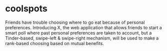 # coolspots
Friends have trouble choosing where to go eat because of personal preferences. Introducing X, the web application that allows friends to start a smart poll where past personal preferences are taken to account, but a Tinder-based, swipe-left &amp; swipe-right mechanism, will be used to make a rank-based choosing based on mutual benefits.
